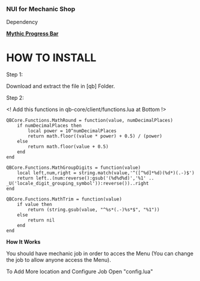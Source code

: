 ### NUI for Mechanic Shop

Dependency

[**Mythic Progress Bar**](https://github.com/HalCroves/mythic_progbar)

# HOW TO INSTALL

Step 1:

Download and extract the file in [qb] Folder.


Step 2:

<! Add this functions in qb-core/client/functions.lua at Bottom !>

<!-- Code Start  -->

```
QBCore.Functions.MathRound = function(value, numDecimalPlaces)
    if numDecimalPlaces then
        local power = 10^numDecimalPlaces
        return math.floor((value * power) + 0.5) / (power)
    else
        return math.floor(value + 0.5)
    end
end

QBCore.Functions.MathGroupDigits = function(value)
    local left,num,right = string.match(value,'^([^%d]*%d)(%d*)(.-)$')
    return left..(num:reverse():gsub('(%d%d%d)','%1' .. _U('locale_digit_grouping_symbol')):reverse())..right
end

QBCore.Functions.MathTrim = function(value)
    if value then
        return (string.gsub(value, "^%s*(.-)%s*$", "%1"))
    else
        return nil
    end
end
```

<!-- Code End -->


**How It Works**

You should have mechanic job in order to acces the Menu (You can change the job to allow anyone access the Menu).

To Add More location and Configure Job Open "config.lua"
